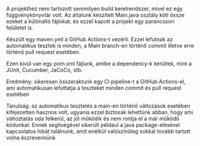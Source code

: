 A projekthez nem tartozott semmilyen build keretrendszer, mivel ez egy függvénykönyvtár volt. Az általunk készített Main.java osztály köti össze ezeket a különálló fájlokat, és ezzel kapott a projekt egy parancssori felületet is.

Készült egy maven.yml a GitHub Actions-t vezérli. Ezzel lefutnak az automatikus tesztek is minden, a Main branch-en történő commit illetve erre történő pull request esetében.

Ezen kívül van egy pom.xml fájlunk, amibe a dependency-k kerültek, mint a JUnit, Cucumber, JaCoCo, stb.

Eredmény: sikeresen összeraktunk egy CI pipeline-t a GitHub Actions-el, ami automatikusan lefuttatja a teszteket minden commit és pull request esetében

Tanulság: az automatikus tesztelés a main-en történő változások esetében kifejezetten hasznos volt, ugyanis ezzel biztosak lehettünk abban, hogy ami változtatás oda felkerül, az jól működik és nem rontja el a már működő kódunkat. Ennek segítségével sikerült például a java package-elésével kapcsolatos hibát találnunk, amit enélkül valószínűleg sokkal tovább tartott volna észrevennünk